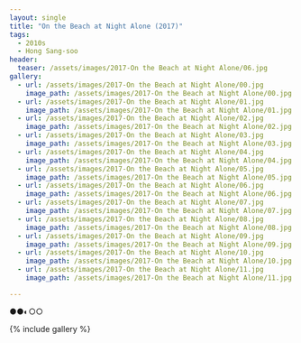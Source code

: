 ```yaml
---
layout: single
title: "On the Beach at Night Alone (2017)"
tags:
  - 2010s 
  - Hong Sang-soo
header:
  teaser: /assets/images/2017-On the Beach at Night Alone/06.jpg
gallery:
  - url: /assets/images/2017-On the Beach at Night Alone/00.jpg
    image_path: /assets/images/2017-On the Beach at Night Alone/00.jpg  
  - url: /assets/images/2017-On the Beach at Night Alone/01.jpg
    image_path: /assets/images/2017-On the Beach at Night Alone/01.jpg
  - url: /assets/images/2017-On the Beach at Night Alone/02.jpg
    image_path: /assets/images/2017-On the Beach at Night Alone/02.jpg
  - url: /assets/images/2017-On the Beach at Night Alone/03.jpg
    image_path: /assets/images/2017-On the Beach at Night Alone/03.jpg
  - url: /assets/images/2017-On the Beach at Night Alone/04.jpg
    image_path: /assets/images/2017-On the Beach at Night Alone/04.jpg
  - url: /assets/images/2017-On the Beach at Night Alone/05.jpg
    image_path: /assets/images/2017-On the Beach at Night Alone/05.jpg
  - url: /assets/images/2017-On the Beach at Night Alone/06.jpg
    image_path: /assets/images/2017-On the Beach at Night Alone/06.jpg
  - url: /assets/images/2017-On the Beach at Night Alone/07.jpg
    image_path: /assets/images/2017-On the Beach at Night Alone/07.jpg
  - url: /assets/images/2017-On the Beach at Night Alone/08.jpg
    image_path: /assets/images/2017-On the Beach at Night Alone/08.jpg
  - url: /assets/images/2017-On the Beach at Night Alone/09.jpg
    image_path: /assets/images/2017-On the Beach at Night Alone/09.jpg
  - url: /assets/images/2017-On the Beach at Night Alone/10.jpg
    image_path: /assets/images/2017-On the Beach at Night Alone/10.jpg
  - url: /assets/images/2017-On the Beach at Night Alone/11.jpg
    image_path: /assets/images/2017-On the Beach at Night Alone/11.jpg

---
```

●●◐○○

{% include gallery %}

